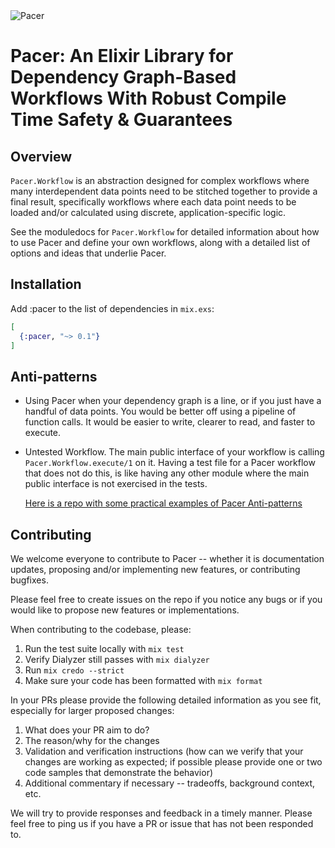 <object data="assets/logo.png" type="image/jpeg">
  <img src="assets/PACER.png" alt="Pacer" />
</object>

# Pacer: An Elixir Library for Dependency Graph-Based Workflows With Robust Compile Time Safety & Guarantees

## Overview

`Pacer.Workflow` is an abstraction designed for complex workflows where many interdependent data points need to be
stitched together to provide a final result, specifically workflows where each data point needs to be
loaded and/or calculated using discrete, application-specific logic.

See the moduledocs for `Pacer.Workflow` for detailed information about how to use Pacer and define your own
workflows, along with a detailed list of options and ideas that underlie Pacer.

## Installation

Add :pacer to the list of dependencies in `mix.exs`:

```elixir
[
  {:pacer, "~> 0.1"}
]
```

## Anti-patterns

- Using Pacer when your dependency graph is a line, or if you just have a
  handful of data points. You would be better off using a pipeline of function
  calls. It would be easier to write, clearer to read, and faster to execute.
- Untested Workflow. The main public interface of your workflow is
  calling `Pacer.Workflow.execute/1` on it. Having a test file for a
  Pacer workflow that does not do this, is like having any other module
  where the main public interface is not exercised in the tests.

  [Here is a repo with some practical examples of Pacer Anti-patterns](https://github.com/dewetblomerus/pacer_anti_patterns)

## Contributing

We welcome everyone to contribute to Pacer -- whether it is documentation updates, proposing and/or implementing new features, or contributing bugfixes.

Please feel free to create issues on the repo if you notice any bugs or if you would like to propose new features or implementations.

When contributing to the codebase, please:

1. Run the test suite locally with `mix test`
2. Verify Dialyzer still passes with `mix dialyzer`
3. Run `mix credo --strict`
4. Make sure your code has been formatted with `mix format`

In your PRs please provide the following detailed information as you see fit, especially for larger proposed changes:

1. What does your PR aim to do?
2. The reason/why for the changes
3. Validation and verification instructions (how can we verify that your changes are working as expected; if possible please provide one or two code samples that demonstrate the behavior)
4. Additional commentary if necessary -- tradeoffs, background context, etc.

We will try to provide responses and feedback in a timely manner. Please feel free to ping us if you have a PR or issue that has not been responded to.
